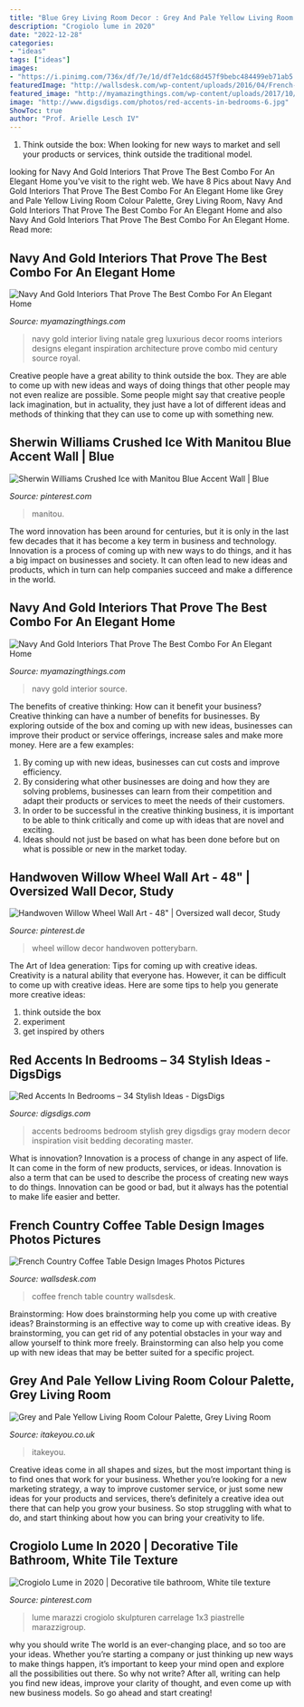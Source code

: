 ```yaml
---
title: "Blue Grey Living Room Decor : Grey And Pale Yellow Living Room Colour Palette, Grey Living Room"
description: "Crogiolo lume in 2020"
date: "2022-12-28"
categories:
- "ideas"
tags: ["ideas"]
images:
- "https://i.pinimg.com/736x/df/7e/1d/df7e1dc68d457f9bebc484499eb71ab5.jpg"
featuredImage: "http://wallsdesk.com/wp-content/uploads/2016/04/French-Country-Style-Coffee-Table.jpg"
featured_image: "http://myamazingthings.com/wp-content/uploads/2017/10/navy-gold-interior-4-.jpg"
image: "http://www.digsdigs.com/photos/red-accents-in-bedrooms-6.jpg"
ShowToc: true
author: "Prof. Arielle Lesch IV"
---
```



1. Think outside the box: When looking for new ways to market and sell your products or services, think outside the traditional model.

	

		
looking for Navy And Gold Interiors That Prove The Best Combo For An Elegant Home you've visit to the right web. We have 8 Pics about Navy And Gold Interiors That Prove The Best Combo For An Elegant Home like Grey and Pale Yellow Living Room Colour Palette, Grey Living Room, Navy And Gold Interiors That Prove The Best Combo For An Elegant Home and also Navy And Gold Interiors That Prove The Best Combo For An Elegant Home. Read more:
		
    
## Navy And Gold Interiors That Prove The Best Combo For An Elegant Home

<img loading=lazy src="https://myamazingthings.com/wp-content/uploads/2017/10/navy-gold-interior-12-.jpg" onerror="this.onerror=null;this.src='https://tse4.mm.bing.net/th?id=OIP.00QOHlg7Vb_FuM_HIr57eQHaJ3&amp;pid=15.1';" alt="Navy And Gold Interiors That Prove The Best Combo For An Elegant Home">

_Source: myamazingthings.com_

>navy gold interior living natale greg luxurious decor rooms interiors designs elegant inspiration architecture prove combo mid century source royal. 

	

Creative people have a great ability to think outside the box. They are able to come up with new ideas and ways of doing things that other people may not even realize are possible. Some people might say that creative people lack imagination, but in actuality, they just have a lot of different ideas and methods of thinking that they can use to come up with something new.

    
## Sherwin Williams Crushed Ice With Manitou Blue Accent Wall | Blue

<img loading=lazy src="https://i.pinimg.com/736x/58/dc/69/58dc69a49d88a296ea5fb55508ccb929.jpg" onerror="this.onerror=null;this.src='https://tse4.mm.bing.net/th?id=OIP.T1s-_r8UJhoXD1X7O3MP6gHaJ3&amp;pid=15.1';" alt="Sherwin Williams Crushed Ice with Manitou Blue Accent Wall | Blue">

_Source: pinterest.com_

>manitou. 

	

The word innovation has been around for centuries, but it is only in the last few decades that it has become a key term in business and technology. Innovation is a process of coming up with new ways to do things, and it has a big impact on businesses and society. It can often lead to new ideas and products, which in turn can help companies succeed and make a difference in the world.

    
## Navy And Gold Interiors That Prove The Best Combo For An Elegant Home

<img loading=lazy src="http://myamazingthings.com/wp-content/uploads/2017/10/navy-gold-interior-4-.jpg" onerror="this.onerror=null;this.src='https://tse3.mm.bing.net/th?id=OIP.rJGuB-pVyBLXTbwCS1XeggHaLG&amp;pid=15.1';" alt="Navy And Gold Interiors That Prove The Best Combo For An Elegant Home">

_Source: myamazingthings.com_

>navy gold interior source. 

	

The benefits of creative thinking: How can it benefit your business?
Creative thinking can have a number of benefits for businesses. By exploring outside of the box and coming up with new ideas, businesses can improve their product or service offerings, increase sales and make more money. Here are a few examples:
1. By coming up with new ideas, businesses can cut costs and improve efficiency.
2. By considering what other businesses are doing and how they are solving problems, businesses can learn from their competition and adapt their products or services to meet the needs of their customers.
3. In order to be successful in the creative thinking business, it is important to be able to think critically and come up with ideas that are novel and exciting.
4. Ideas should not just be based on what has been done before but on what is possible or new in the market today.

    
## Handwoven Willow Wheel Wall Art - 48&quot; | Oversized Wall Decor, Study

<img loading=lazy src="https://i.pinimg.com/736x/df/7e/1d/df7e1dc68d457f9bebc484499eb71ab5.jpg" onerror="this.onerror=null;this.src='https://tse1.mm.bing.net/th?id=OIP.2fcHcahPZDa64-Hf8BZNTAHaJ4&amp;pid=15.1';" alt="Handwoven Willow Wheel Wall Art - 48&quot; | Oversized wall decor, Study">

_Source: pinterest.de_

>wheel willow decor handwoven potterybarn. 

	

The Art of Idea generation: Tips for coming up with creative ideas.
Creativity is a natural ability that everyone has. However, it can be difficult to come up with creative ideas. Here are some tips to help you generate more creative ideas: 
1. think outside the box 
2. experiment 
3. get inspired by others 

    
## Red Accents In Bedrooms – 34 Stylish Ideas - DigsDigs

<img loading=lazy src="http://www.digsdigs.com/photos/red-accents-in-bedrooms-6.jpg" onerror="this.onerror=null;this.src='https://tse3.mm.bing.net/th?id=OIP.SPl_un2XTGjjWx_eExoUFgAAAA&amp;pid=15.1';" alt="Red Accents In Bedrooms – 34 Stylish Ideas - DigsDigs">

_Source: digsdigs.com_

>accents bedrooms bedroom stylish grey digsdigs gray modern decor inspiration visit bedding decorating master. 

	

What is innovation?
Innovation is a process of change in any aspect of life. It can come in the form of new products, services, or ideas. Innovation is also a term that can be used to describe the process of creating new ways to do things. Innovation can be good or bad, but it always has the potential to make life easier and better.

    
## French Country Coffee Table Design Images Photos Pictures

<img loading=lazy src="http://wallsdesk.com/wp-content/uploads/2016/04/French-Country-Style-Coffee-Table.jpg" onerror="this.onerror=null;this.src='https://tse1.mm.bing.net/th?id=OIP.DyCCDxs8Ch_l9thsmvZglgHaHH&amp;pid=15.1';" alt="French Country Coffee Table Design Images Photos Pictures">

_Source: wallsdesk.com_

>coffee french table country wallsdesk. 

	

Brainstorming: How does brainstorming help you come up with creative ideas?
Brainstorming is an effective way to come up with creative ideas. By brainstorming, you can get rid of any potential obstacles in your way and allow yourself to think more freely. Brainstorming can also help you come up with new ideas that may be better suited for a specific project.

    
## Grey And Pale Yellow Living Room Colour Palette, Grey Living Room

<img loading=lazy src="https://www.itakeyou.co.uk/wp-content/uploads/2020/08/grey-yellow-570x1087.jpg" onerror="this.onerror=null;this.src='https://tse3.mm.bing.net/th?id=OIP.5C68EEDEgRs2rUwhn52CQwHaOH&amp;pid=15.1';" alt="Grey and Pale Yellow Living Room Colour Palette, Grey Living Room">

_Source: itakeyou.co.uk_

>itakeyou. 

	

Creative ideas come in all shapes and sizes, but the most important thing is to find ones that work for your business. Whether you’re looking for a new marketing strategy, a way to improve customer service, or just some new ideas for your products and services, there’s definitely a creative idea out there that can help you grow your business. So stop struggling with what to do, and start thinking about how you can bring your creativity to life.

    
## Crogiolo Lume In 2020 | Decorative Tile Bathroom, White Tile Texture

<img loading=lazy src="https://i.pinimg.com/736x/d6/84/8f/d6848f3a3cee470c4617ddf15ed23cf8.jpg" onerror="this.onerror=null;this.src='https://tse2.mm.bing.net/th?id=OIP.jGrDUZxGKiTQdbPyGEKD2wHaKk&amp;pid=15.1';" alt="Crogiolo Lume in 2020 | Decorative tile bathroom, White tile texture">

_Source: pinterest.com_

>lume marazzi crogiolo skulpturen carrelage 1x3 piastrelle marazzigroup. 

	

why you should write
The world is an ever-changing place, and so too are your ideas. Whether you’re starting a company or just thinking up new ways to make things happen, it’s important to keep your mind open and explore all the possibilities out there. So why not write? After all, writing can help you find new ideas, improve your clarity of thought, and even come up with new business models. So go ahead and start creating!

